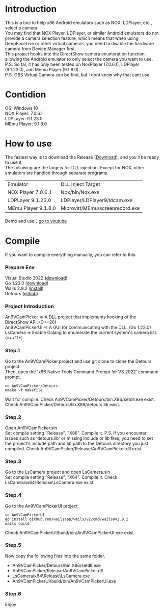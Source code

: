 # Introduction  
This is a tool to help x86 Android emulators such as NOX, LDPlayer, etc., select a camera.  
You may find that NOX Player, LDPlayer, or similar Android emulators do not provide a camera selection feature, which means that when using DeepFaceLive or other virtual cameras, you need to disable the hardware camera from Device Manager first.  
This project hooks into the DirectShow camera enumeration function, allowing the Android emulator to only select the camera you want to use.  
P.S. So far, it has only been tested on NoxPlayer (7.0.6.1), LDPlayer (9.1.23.0), and Memu Player (9.1.8.0).  
P.S. OBS Virtual Camera can be find, but I dont know why that cant use.

# Contidion
OS: Windows 10  
NOX Player: 7.0.6.1  
LDPLayer: 9.1.23.0  
MEmu Player: 9.1.8.0

# How to use
The fastest way is to download the Release ([Download](https://github.com/marktohark/android-emulator-vcam-selector/releases/download/v1.0.0/AN9Picker.zip)), and you'll be ready to use it.  
The following are the targets for DLL injection. Except for NOX, other emulators are handled through separate programs.  
<table>
  <tr>
    <td>Emulator</td>
    <td>DLL Inject Target</td>
  </tr>
  <tr>
    <td>NOX Player 7.0.6.1</td>
    <td>Nox/bin/Nox.exe</td>
  </tr>
<tr>
    <td>LDPLayer 9.1.23.0</td>
    <td>LDPlayer/LDPlayer9/ldcam.exe</td>
  </tr>
<tr>
    <td>MEmu Player 9.1.8.0</td>
    <td>Microvirt/MEmu/screenrecord.exe</td>
  </tr>
</table>

Demo and use：[go to youtube](https://youtu.be/QQiNvyk9_lk)

# Compile
If you want to compile everything manually, you can refer to this.  
### Prepare Env
Visual Studio 2022 ([download](https://visualstudio.microsoft.com/zh-hant/downloads/))  
Go 1.23.0 ([download](https://go.dev/dl/))  
Wails 2.9.2 ([install](https://wails.io/docs/gettingstarted/installation))  
Detours ([github](https://github.com/microsoft/Detours))

### Project Introduction
An9VCamPicker => A DLL project that implements hooking of the DirectShow API. (C++20)    
An9VCamPickerUI => A GUI for communicating with the DLL. (Go 1.23.0)  
LsCamera => Enable Golang to enumerate the current system's camera list. (c++11+)    

### Step.1
Go to the An9VCamPicker project and use git clone to clone the Detours project.  
Then, open the 'x86 Native Tools Command Prompt for VS 2022' command prompt.
```shell
cd An9VCamPicker/Detours
nmake -f makefile
```
Wait for compile.
Check An9VCamPicker/Detours/bin.X86/setdll.exe exist.
Check An9VCamPicker/Detours/lib.X86/detours.lib exist.

### Step.2
Open An9VCamPicker.sln  
Set compile setting "Release", "X86".
Compile it.
P.S. If you encounter issues such as 'detours.lib' or missing include or lib files, you need to set the project's include path and lib path to the Detours directory you just compiled.
Check An9VCamPicker/Release/An9VCamPicker.dll exist.

### Step.3 
Go to the LsCamera project and open LsCamera.sln  
Set compile setting "Release", "X64".
Compile it.
Check LsCamera\x64\Release\LsCamera.exe exist.

### Step.4
Go to the An9VCamPickerUI project  
```shell
cd An9VCamPickerUI
go install github.com/wailsapp/wails/v2/cmd/wails@v2.9.2
wails build
```
Check An9VCamPickerUI/build/bin/An9VCamPickerUI.exe exist.

### Step.5
Now copy the following files into the same folder.
* An9VCamPicker/Detours/bin.X86/setdll.exe  
* An9VCamPicker/Release/An9VCamPicker.dll
* LsCamera\x64\Release\LsCamera.exe
* An9VCamPickerUI/build/bin/An9VCamPickerUI.exe

### Step.6
Enjoy
